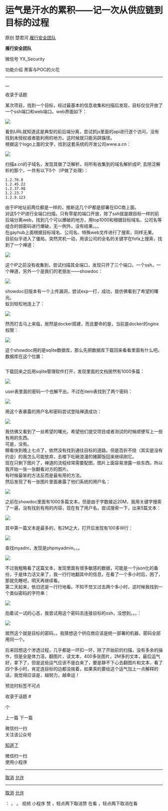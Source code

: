 #  运气是汗水的累积——记一次从供应链到目标的过程

原创 楚君河  [ 雁行安全团队 ](javascript:void\(0\);)

**雁行安全团队** ![]()

微信号 YX_Security

功能介绍 黑客与POC的火花

____

__

收录于话题

某次项目，找到一个目标，经过最基本的信息收集和扫描后发现，目标仅仅开放了一个ssh端口和web端口。web界面如下：  

![](https://gitee.com/fuli009/images/raw/master/public/20220404120005.png)

看到URL就知道这是典型的前后端分离，尝试抓js里面的api进行逐个访问，没有找到未授权或者能利用的地方。这时候就只能另辟蹊径。  
根据这个logo上面的文字，找到这套系统的开发公司www.a.cn：  

![](https://gitee.com/fuli009/images/raw/master/public/20220404120019.png)

扫描a.cn的子域名，发现其做了泛解析，将所有收集到的域名解析成IP, 去除泛解析的那个，一共有以下5个（IP做了处理）：  

    
    
    1.2.76.8  
    1.2.45.22  
    1.2.37.98  
    1.2.23.7  
    1.2.9.123  
    

由于IP地址前两位都是一样的，推断这几个IP都是部署在IDC商上面。  
对这5个IP进行全端口扫描，只有零星的端口开放，除了ssh就是跟目标一样的前后端分离web，找到几个可以爆破的地方，用top1000和根据目标域名、公司名等组合的弱密码进行爆破，无一例外，没有结果。。。  
在gayhub上面根据目标域名、公司名、特殊web文件进行了搜索，同样无果。  
目前似乎进入了僵局。突然灵机一动，用该公司的全名的关键字在fofa上搜索，找到了一个禅道：  

![](https://gitee.com/fuli009/images/raw/master/public/20220404120020.png)

这个IP之前没有收集到，尝试扫描其全端口，发现只开了三个端口，一个ssh，一个禅道，另外一个是我们的老朋友——showdoc：  

![](https://gitee.com/fuli009/images/raw/master/public/20220404120021.png)

showdoc旧版本有一个上传漏洞，尝试exp一打，成功，我仿佛看到了希望的曙光。  
蚁剑轻松地连上了：  

![](https://gitee.com/fuli009/images/raw/master/public/20220404120022.png)

然而打击马上来临，居然是docker搭建，而且要命的是，当前是docker的nginx权限：  

![](https://gitee.com/fuli009/images/raw/master/public/20220404120023.png)

这个showdoc用的是sqlite数据库，那么先把数据库下载回来看看里面有什么吧。  
数据库在这个位置：  

![]()

下载回来之后用sqlite管理软件打开，发现里面的文档居然有1000多篇：  

![](https://gitee.com/fuli009/images/raw/master/public/20220404120024.png)

user表里面的密码一个也解不出，不过在item表找到了两个密码：  

![](https://gitee.com/fuli009/images/raw/master/public/20220404120025.png)

用这个表暴露的用户名和密码尝试登陆禅道成功：  

![](https://gitee.com/fuli009/images/raw/master/public/20220404120026.png)

我仿佛又看到了一丝希望的曙光，希望他们提交项目或者测试的时候顺便写上一些有用的东西。  
可是，没有。  
眼看快到晚上七点了，依然没有找到通往目标的道路。但是百折不挠（其实是没有约会）的我怎么可能放弃，去楼下吃碗浪漫的猪脚饭回来继续刚它。  
现在只剩下图片了，禅道的流程经常需要配图，图片上面容易泄露一些东西。所以我开始一张一张翻看对方的图片。  
有时候最笨的方法反而是最有用的方法。  
然后发现了有一张图片里面暴露了他们系统的用户名：  

![](https://gitee.com/fuli009/images/raw/master/public/20220404120027.png)

之前在showdoc里面有1000多篇文本，但是由于字数接近20M，我用关键字搜索了一遍，没有找到有用的内容，现在有了用户名，尝试搜索一下，出来5篇文本：  

![](https://gitee.com/fuli009/images/raw/master/public/20220404120028.png)

其中第一篇文本是最多的，有2M之大，打开后发现有100多W行：  

![](https://gitee.com/fuli009/images/raw/master/public/20220404120029.png)

查找myadm，发现是phpmyadmin。。。  

![](https://gitee.com/fuli009/images/raw/master/public/20220404120030.png)

不过我粗略看了这篇文本，发现里面有很多敏感的数据，可能是一个json化的备份，于是体力活又来了，我一行行地翻其中的信息，在看了一个多小时后，困了，那就先睡吧，明天再继续看。  
第二天起来，依旧还是一行行地看。不知不觉又过去两个多小时，这时候我找到一个类似密码的字符串：  

![](https://gitee.com/fuli009/images/raw/master/public/20220404120031.png)

抱着试一试的心态，我尝试用这个密码去连接目标的ssh，没想到。。。：  

![](https://gitee.com/fuli009/images/raw/master/public/20220404120032.png)

居然这个就是目标的密码。。我猜想这个供应商应该是统一部署的机器，密码全部用同一个。

  
后来回想这个渗透过程，几乎都是一环扣一环，除了开始前的扫描，没有多余的操作，但是全是体力活，翻图片，读文本，400多张图片，2M多的文本，最后运气好，拿下了，但是这些运气应该不是白来了，要是静不下心去翻图片和文本，看了四个多小时，肯定连目标的边都没挨着，如果真的要给这个运气加上一点解释的话，我觉得应该是，越努力，越幸运！  
  

  

预览时标签不可点

收录于话题 #

 个

上一篇 下一篇

微信扫一扫  
关注该公众号

[知道了](javascript:;)

微信扫一扫  
使用小程序

****

[取消](javascript:void\(0\);) [允许](javascript:void\(0\);)

****

[取消](javascript:void\(0\);) [允许](javascript:void\(0\);)

： ， 。   视频 小程序 赞 ，轻点两下取消赞 在看 ，轻点两下取消在看

